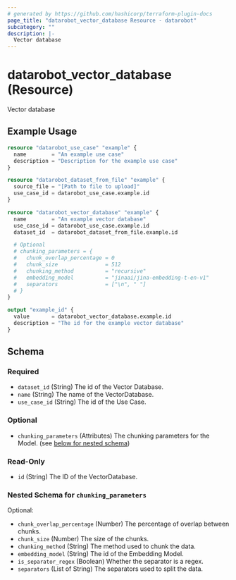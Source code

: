 ```yaml
---
# generated by https://github.com/hashicorp/terraform-plugin-docs
page_title: "datarobot_vector_database Resource - datarobot"
subcategory: ""
description: |-
  Vector database
---
```


# datarobot_vector_database (Resource)

Vector database

## Example Usage

```terraform
resource "datarobot_use_case" "example" {
  name        = "An example use case"
  description = "Description for the example use case"
}

resource "datarobot_dataset_from_file" "example" {
  source_file = "[Path to file to upload]"
  use_case_id = datarobot_use_case.example.id
}

resource "datarobot_vector_database" "example" {
  name        = "An example vector database"
  use_case_id = datarobot_use_case.example.id
  dataset_id  = datarobot_dataset_from_file.example.id

  # Optional
  # chunking_parameters = {
  #   chunk_overlap_percentage = 0
  #   chunk_size               = 512
  #   chunking_method          = "recursive"
  #   embedding_model          = "jinaai/jina-embedding-t-en-v1"
  #   separators               = ["\n", " "]
  # }
}

output "example_id" {
  value       = datarobot_vector_database.example.id
  description = "The id for the example vector database"
}
```

<!-- schema generated by tfplugindocs -->
## Schema

### Required

- `dataset_id` (String) The id of the Vector Database.
- `name` (String) The name of the VectorDatabase.
- `use_case_id` (String) The id of the Use Case.

### Optional

- `chunking_parameters` (Attributes) The chunking parameters for the Model. (see [below for nested schema](#nestedatt--chunking_parameters))

### Read-Only

- `id` (String) The ID of the VectorDatabase.

<a id="nestedatt--chunking_parameters"></a>
### Nested Schema for `chunking_parameters`

Optional:

- `chunk_overlap_percentage` (Number) The percentage of overlap between chunks.
- `chunk_size` (Number) The size of the chunks.
- `chunking_method` (String) The method used to chunk the data.
- `embedding_model` (String) The id of the Embedding Model.
- `is_separator_regex` (Boolean) Whether the separator is a regex.
- `separators` (List of String) The separators used to split the data.

